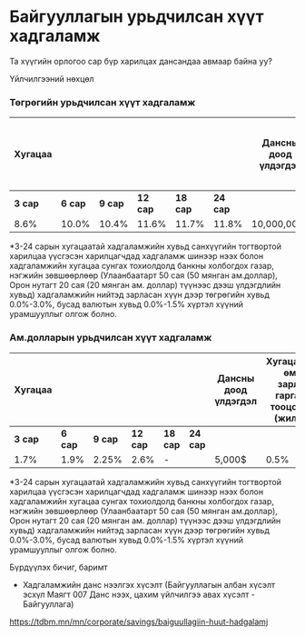 # Байгууллагын урьдчилсан хүүт хадгаламж
Та хүүгийн орлогоо сар бүр харилцах дансандаа авмаар байна уу?

Үйлчилгээний нөхцөл

### **Төгрөгийн урьдчилсан хүүт хадгаламж**

| **Хугацаа** | | | | | | **Дансны доод үлдэгдэл** | **Хугацаанаас өмнө зарлага гаргахад тооцох хүү (жилийн)** |
| --- | --- | --- | --- | --- | --- | --- | --- |
| **3 сар** | **6 сар** | **9 сар** | **12 сар** | **18 сар** | **24 сар** |
| 8.6% | 10.0% | 10.4% | 11.6% | 11.7% | 11.8% | 10,000,000₮ | 2.4% |

\*3-24 сарын хугацаатай хадгаламжийн хувьд санхүүгийн тогтвортой харилцаа үүсгэсэн харилцагчдад хадгаламж шинээр нээх болон хадгаламжийн хугацаа сунгах тохиолдолд банкны холбогдох газар, нэгжийн зөвшөөрлөөр (Улаанбаатарт 50 сая (50 мянган ам.доллар), Орон нутагт 20 сая (20 мянган ам. доллар) түүнээс дээш үлдэгдлийн хувьд) хадгаламжийн нийтэд зарласан хүүн дээр төгрөгийн хувьд 0.0%-3.0%, бусад валютын хувьд 0.0%-1.5% хүртэл хүүний урамшууллыг олгож болно.


### **Ам.долларын урьдчилсан хүүт хадгаламж**

| **Хугацаа** | | | | | | **Дансны доод үлдэгдэл** | **Хугацаанаас өмнө зарлага гаргахад тооцох хүү (жилийн)** |
| --- | --- | --- | --- | --- | --- | --- | --- |
| **3 сар** | **6 сар** | **9 сар** | **12 сар** | **18 сар** | **24 сар** |
| 1.7% | 1.9% | 2.25% | 2.6% | - | | 5,000$ | 0.5% |

\*3-24 сарын хугацаатай хадгаламжийн хувьд санхүүгийн тогтвортой харилцаа үүсгэсэн харилцагчдад хадгаламж шинээр нээх болон хадгаламжийн хугацаа сунгах тохиолдолд банкны холбогдох газар, нэгжийн зөвшөөрлөөр (Улаанбаатарт 50 сая (50 мянган ам.доллар), Орон нутагт 20 сая (20 мянган ам. доллар) түүнээс дээш үлдэгдлийн хувьд) хадгаламжийн нийтэд зарласан хүүн дээр төгрөгийн хувьд 0.0%-3.0%, бусад валютын хувьд 0.0%-1.5% хүртэл хүүний урамшууллыг олгож болно.

Бүрдүүлэх бичиг, баримт

* Хадгаламжийн данс нээлгэх хүсэлт (Байгууллагын албан хүсэлт эсхүл Маягт 007 Данс нээх, цахим үйлчилгээ авах хүсэлт - Байгууллага)

https://tdbm.mn/mn/corporate/savings/baiguullagiin-huut-hadgalamj